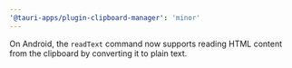 ```yaml
---
'@tauri-apps/plugin-clipboard-manager': 'minor'
---
```

On Android, the `readText` command now supports reading HTML content from the clipboard by converting it to plain text.